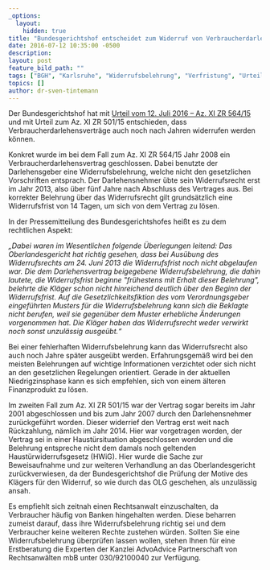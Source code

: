 ```yaml
---
_options:
  layout:
    hidden: true
title: "Bundesgerichtshof entscheidet zum Widerruf von Verbraucherdarlehensverträgen "
date: 2016-07-12 10:35:00 -0500
description:
layout: post
feature_bild_path: ""
tags: ["BGH", "Karlsruhe", "Widerrufsbelehrung", "Verfristung", "Urteil", "verbraucherfreundlich", "Verbraucher", "AdvoAdvice", "Erstberatung", "Berlin", "rechtsmissbräuchlich", "Rechtsmißbrauch", "Haustürwiderruf", "Motivprüfung"]
topics: []
author: dr-sven-tintemann
---
```


Der Bundesgerichtshof hat mit [Urteil vom 12. Juli 2016 – Az. XI ZR 564/15](http://juris.bundesgerichtshof.de/cgi-bin/rechtsprechung/document.py?Gericht=bgh&Art=pm&Datum=2016&Sort=3&nr=75249&pos=0&anz=119 "Link: http://juris.bundesgerichtshof.de/cgi-bin/rechtsprechung/document.py?Gericht=bgh&Art=pm&Datum=2016&Sort=3&nr=75249&pos=0&anz=119") und mit Urteil zum Az. XI ZR 501/15 entschieden, dass Verbraucherdarlehensverträge auch noch nach Jahren widerrufen werden können.

Konkret wurde im bei dem Fall zum Az. XI ZR 564/15 Jahr 2008 ein Verbraucherdarlehensvertrag geschlossen. Dabei benutzte der Darlehensgeber eine Widerrufsbelehrung, welche nicht den gesetzlichen Vorschriften entsprach. Der Darlehensnehmer übte sein Widerrufsrecht erst im Jahr 2013, also über fünf Jahre nach Abschluss des Vertrages aus. Bei korrekter Belehrung über das Widerrufsrecht gilt grundsätzlich eine Widerrufsfrist von 14 Tagen, um sich von dem Vertrag zu lösen.

In der Pressemitteilung des Bundesgerichtshofes heißt es zu dem rechtlichen Aspekt:

_„Dabei waren im Wesentlichen folgende Überlegungen leitend: Das Oberlandesgericht hat richtig gesehen, dass bei Ausübung des Widerrufsrechts am 24. Juni 2013 die Widerrufsfrist noch nicht abgelaufen war. Die dem Darlehensvertrag beigegebene Widerrufsbelehrung, die dahin lautete, die Widerrufsfrist beginne "frühestens mit Erhalt dieser Belehrung", belehrte die Kläger schon nicht hinreichend deutlich über den Beginn der Widerrufsfrist. Auf die Gesetzlichkeitsfiktion des vom Verordnungsgeber eingeführten Musters für die Widerrufsbelehrung kann sich die Beklagte nicht berufen, weil sie gegenüber dem Muster erhebliche Änderungen vorgenommen hat. Die Kläger haben das Widerrufsrecht weder verwirkt noch sonst unzulässig ausgeübt.“_

Bei einer fehlerhaften Widerrufsbelehrung kann das Widerrufsrecht also auch noch Jahre später ausgeübt werden. Erfahrungsgemäß wird bei den meisten Belehrungen auf wichtige Informationen verzichtet oder sich nicht an den gesetzlichen Regelungen orientiert. Gerade in der aktuellen Niedrigzinsphase kann es sich empfehlen, sich von einem älteren Finanzprodukt zu lösen.

Im zweiten Fall zum Az. XI ZR 501/15 war der Vertrag sogar bereits im Jahr 2001 abgeschlossen und bis zum Jahr 2007 durch den Darlehensnehmer zurückgeführt worden. Dieser widerrief den Vertrag erst weit nach Rückzahlung, nämlich im Jahr 2014. Hier war vorgetragen worden, der Vertrag sei in einer Haustürsituation abgeschlossen worden und die Belehrung entspreche nicht dem damals noch geltenden Haustürwiderrufsgesetz (HWiG). Hier wurde die Sache zur Beweisaufnahme und zur weiteren Verhandlung an das Oberlandesgericht zurückverwiesen, da der Bundesgerichtshof die Prüfung der Motive des Klägers für den Widerruf, so wie durch das OLG geschehen, als unzulässig ansah.

Es empfiehlt sich zeitnah einen Rechtsanwalt einzuschalten, da Verbraucher häufig von Banken hingehalten werden. Diese beharren zumeist darauf, dass ihre Widerrufsbelehrung richtig sei und dem Verbraucher keine weiteren Rechte zustehen würden. Sollten Sie eine Widerrufsbelehrung überprüfen lassen wollen, stehen Ihnen für eine Erstberatung die Experten der Kanzlei AdvoAdvice Partnerschaft von Rechtsanwälten mbB unter 030/92100040 zur Verfügung.

